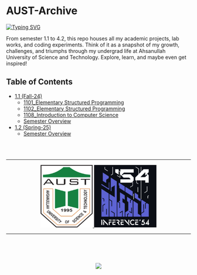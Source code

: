 # AUST-Archive
[![Typing SVG](https://readme-typing-svg.herokuapp.com?font=Fira+Code&weight=100&pause=1000&color=F7F7F7&center=true&repeat=false&width=435&lines=Welcome+to+my+AUST+journey+in+code!+%F0%9F%96%A5%EF%B8%8F)](https://git.io/typing-svg)

From semester 1.1 to 4.2, this repo houses all my academic projects, lab works, and coding experiments. Think of it as a snapshot of my growth, challenges, and triumphs through my undergrad life at Ahsanullah University of Science and Technology. Explore, learn, and maybe even get inspired!

## Table of Contents

- [1.1 (Fall-24)](#11-fall-24)
  - [1101_Elementary Structured Programming](./1.1%20(Fall-24)/1101_Elementary%20Structured%20Programming/)
  - [1102_Elementary Structured Programming](./1.1%20(Fall-24)/1102_Elementary%20Structured%20Programming/)
  - [1108_Introduction to Computer Science](./1.1%20(Fall-24)/1108_Introduction%20to%20Computer%20Science/)
  - [Semester Overview](./1.1%20(Fall-24)/README.md)
- [1.2 (Spring-25)](#12-spring-25)
  - [Semester Overview](./1.2%20(Spring-25)/README.md)

<!-- Logos side-by-side, left-aligned with no left space, same visual size -->
<br><br><hr>
<p align="center">
  <a href="https://www.aust.edu">
    <img src="https://github.com/rif-x43/AUST-Archive/blob/main/draft/images/aust_logo.png" alt="AUST Logo" height="170" />
  <a href="https://www.facebook.com/inference.54">
    <img src="https://github.com/rif-x43/AUST-Archive/blob/main/draft/images/inference_logo.jpg" alt="Inference 54 Logo" height="170" />
  </a>
</p>
<hr>

<!-- Chrome Dino Gif -->
<br>
<p align="center">
  <br><br>
  <img src="https://raw.githubusercontent.com/saadeghi/saadeghi/master/dino.gif" height="200"/>
</p><br>

